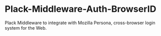 Plack-Middleware-Auth-BrowserID
===============================

Plack Middleware to integrate with Mozilla Persona, cross-browser login system for the Web.
